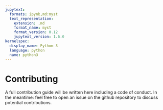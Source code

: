 ```yaml
---
jupytext:
  formats: ipynb,md:myst
  text_representation:
    extension: .md
    format_name: myst
    format_version: 0.12
    jupytext_version: 1.6.0
kernelspec:
  display_name: Python 3
  language: python
  name: python3
---
```


# Contributing

A full contribution guide will be written here including a code of conduct. In
the meantime: feel free to open an issue on the github repository to discuss
potential contributions.
